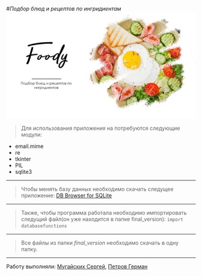 #_Подбор блюд и рецептов по ингридиентам_
![](Foody.png)
>Для использования приложения на потребуются следующие модули: 
* email.mime
* re
* tkinter 
* PIL
* sqlite3
---
>Чтобы менять базу данных необходимо скачать следущее приложение:
    [DB Browser for SQLite](https://sqlitebrowser.org)
---
>Также, чтобы программа работала необходимо импортировать следущий файл(он уже находится в папке final_version):
    ```
    import databasefunctions
    ```
---
>Все файлы из папки _final_version_ необходимо скачать в одну папку.
---
Работу выполняли: [Мугайских Сергей](https://rating.unecon.ru/stud_cd.php?stud=603670), [Петров Герман](https://rating.unecon.ru/stud_cd.php?stud=591053)
